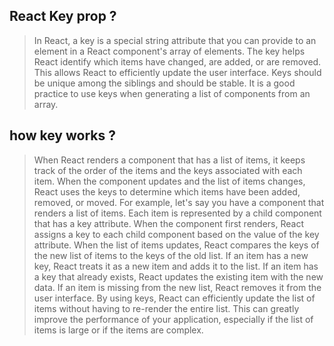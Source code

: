 ## React Key prop ?
> In React, a key is a special string attribute that you can provide to an element in a React component's array of elements. The key helps React identify which items have changed, are added, or are removed. This allows React to efficiently update the user interface. Keys should be unique among the siblings and should be stable. It is a good practice to use keys when generating a list of components from an array.

## how key works ?
> When React renders a component that has a list of items, it keeps track of the order of the items and the keys associated with each item. When the component updates and the list of items changes, React uses the keys to determine which items have been added, removed, or moved.
> For example, let's say you have a component that renders a list of items. Each item is represented by a child component that has a key attribute. When the component first renders, React assigns a key to each child component based on the value of the key attribute.
> When the list of items updates, React compares the keys of the new list of items to the keys of the old list. If an item has a new key, React treats it as a new item and adds it to the list. If an item has a key that already exists, React updates the existing item with the new data. If an item is missing from the new list, React removes it from the user interface.
> By using keys, React can efficiently update the list of items without having to re-render the entire list. This can greatly improve the performance of your application, especially if the list of items is large or if the items are complex.
